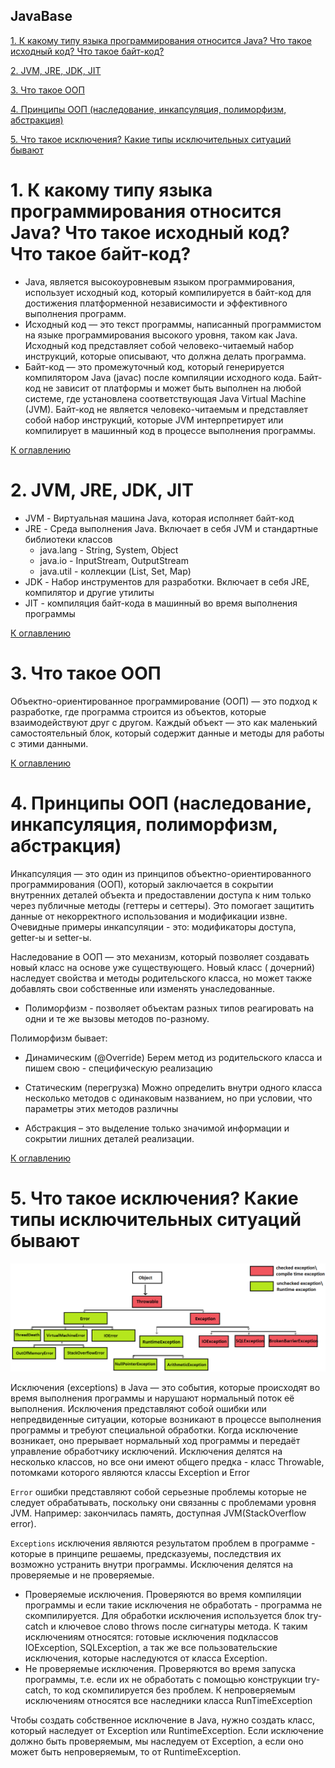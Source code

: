 ## JavaBase

[1. К какому типу языка программирования относится Java? Что такое исходный код? Что такое байт-код?](#1-к-какому-типу-языка-программирования-относится-java-что-такое-исходный-код-что-такое-байт-код)

[2. JVM, JRE, JDK, JIT](#2-jvm-jre-jdk-jit)

[3. Что такое ООП](#3-что-такое-ооп)

[4. Принципы ООП (наследование, инкапсуляция, полиморфизм, абстракция)](#4-принципы-ооп-наследование-инкапсуляция-полиморфизм-абстракция)

[5. Что такое исключения? Какие типы исключительных ситуаций бывают](#5-что-такое-исключения-какие-типы-исключительных-ситуаций-бывают)

# 1. К какому типу языка программирования относится Java? Что такое исходный код? Что такое байт-код?

+ Java, является высокоуровневым языком программирования, использует исходный код, который компилируется в байт-код для
  достижения платформенной независимости и эффективного выполнения программ.
+ Исходный код — это текст программы, написанный программистом на языке программирования высокого уровня, таком как
  Java. Исходный код представляет собой человеко-читаемый набор инструкций, которые описывают, что должна делать
  программа.
+ Байт-код — это промежуточный код, который генерируется компилятором Java (javac) после компиляции исходного кода.
  Байт-код не зависит от платформы и может быть выполнен на любой системе, где установлена соответствующая Java Virtual
  Machine (JVM). Байт-код не является человеко-читаемым и представляет собой набор инструкций, которые JVM
  интерпретирует или компилирует в машинный код в процессе выполнения программы.

[К оглавлению](#JavaBase)

# 2. JVM, JRE, JDK, JIT

+ JVM - Виртуальная машина Java, которая исполняет байт-код
+ JRE - Среда выполнения Java. Включает в себя JVM и стандартные библиотеки классов
    + java.lang - String, System, Object
    + java.io - InputStream, OutputStream
    + java.util - коллекции (List, Set, Map)
+ JDK - Набор инструментов для разработки. Включает в себя JRE, компилятор и другие утилиты
+ JIT - компиляция байт-кода в машинный во время выполнения программы

[К оглавлению](#JavaBase)

# 3. Что такое ООП

Объектно-ориентированное программирование (ООП) — это подход к разработке, где программа строится из объектов,
которые взаимодействуют друг с другом. Каждый объект — это как маленький самостоятельный блок, который содержит данные
и методы для работы с этими данными.

[К оглавлению](#JavaBase)

# 4. Принципы ООП (наследование, инкапсуляция, полиморфизм, абстракция)

Инкапсуляция — это один из принципов объектно-ориентированного программирования (ООП), который заключается в сокрытии
внутренних деталей объекта и предоставлении доступа к ним только через публичные методы (геттеры и сеттеры). Это
помогает защитить данные от некорректного использования и модификации извне. Очевидные примеры инкапсуляции - это:
модификаторы доступа, getter-ы и setter-ы.

Наследование в ООП — это механизм, который позволяет создавать новый класс на основе уже существующего. Новый класс (
дочерний) наследует свойства и методы родительского класса, но может также добавлять свои собственные или изменять
унаследованные.

+ Полиморфизм - позволяет объектам разных типов реагировать на одни и те же вызовы методов по-разному.

Полиморфизм бывает:
+ Динамическим (@Override) Берем метод из родительского класса и пишем свою - специфическую реализацию
+ Статическим (перегрузка) Можно определить внутри одного класса несколько методов с одинаковым названием, но при
  условии,
  что параметры этих методов различны

+ Абстракция – это выделение только значимой информации и сокрытии лишних деталей реализации.

[К оглавлению](#JavaBase)

# 5. Что такое исключения? Какие типы исключительных ситуаций бывают

![exceptions_hierarchy_1.png](../../../resources/exceptions_hierarchy_1.png)

Исключения (exceptions) в Java — это события, которые происходят во время выполнения программы и нарушают нормальный
поток её выполнения. Исключения представляют собой ошибки или непредвиденные ситуации, которые возникают в процессе
выполнения программы и требуют специальной обработки. Когда исключение возникает, оно прерывает нормальный ход программы
и передаёт управление обработчику исключений. Исключения делятся на несколько классов, но все они имеют общего предка -
класс Throwable, потомками которого являются классы Exception и Error

`Error` ошибки представляют собой серьезные проблемы которые не следует обрабатывать, поскольку они связанны с
проблемами уровня JVM. Например: закончилась память, доступная JVM(StackOverflow error).

`Exceptions` исключения являются результатом проблем в программе - которые в принципе решаемы, предсказуемы, последствия
их возможно устранить внутри программы. Исключения делятся на проверяемые и не проверяемые.

+ Проверяемые исключения. Проверяются во время компиляции программы и если такие исключения не обработать - программа не
  скомпилируется. Для обработки исключения используется блок try-catch и ключевое слово throws после сигнатуры метода. К
  таким исключениям относятся: готовые исключения подклассов IOException, SQLException, а так же все пользовательские
  исключения, которые наследуются от класса Exception.
+ Не проверяемые исключения. Проверяются во время запуска программы, т.е. если их не обработать с помощью конструкции
  try-catch, то код скомпилируется без проблем. К непроверяемым исключениям относятся все наследники класса
  RunTimeException

Чтобы создать собственное исключение в Java, нужно создать класс, который наследует от Exception или RuntimeException.
Если исключение должно быть проверяемым, мы наследуем от Exception, а если оно может быть непроверяемым, то от
RuntimeException.
